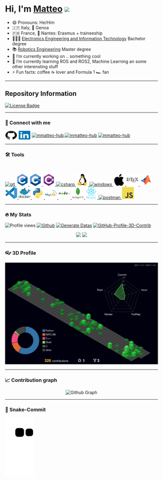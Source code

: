 # Hi, I'm [Matteo](https://about.me/matteomaragliano/getstarted) <a> <img src="https://media.giphy.com/media/hvRJCLFzcasrR4ia7z/giphy.gif" width="2.5%"></a>

- 😄 Pronouns: He/Him
- 🇮🇹 Italy, 📍 Genoa
- 🇫🇷 France, 📍 Nantes: Erasmus + traineeship 
- 👨🏻‍🎓 [Electronics Engineering and Information Technology](https://corsi.unige.it/corsi/9273) Bachelor degree
- 📚 [Robotics Engineering](https://courses.unige.it/10635) Master degree
- 🔭 I’m currently working on .. something cool
- 🌱 I’m currently learning ROS and ROS2, Machine Learning an some other interensting stuff
- ⚡️ Fun facts: coffee ☕️ lover and Formula 1 🏎 fan

---
## Repository Information
<a href="https://github.com/mmatteo-hub/mmatteo-hub/blob/master/LICENSE"><img src="https://img.shields.io/github/license/mmatteo-hub/mmatteo-hub?color=2b9348" alt="License Badge"/></a>
</p>

<!-- <p align="center">
<a href="https://github.com/mmatteo-hub/mmatteo-hub/stargazers"><img src="https://img.shields.io/github/stars/mmatteo-hub/mmatteo-hub?color=blue" alt="Stars Badge"/></a>
<a href="https://github.com/mmatteo-hub/mmatteo-hub/network/members"><img src="https://img.shields.io/github/forks/mmatteo-hub/mmatteo-hub?color=blue" alt="Forks Badge"/></a>
<a href="https://github.com/mmatteo-hub/mmatteo-hub/issues"><img src="https://img.shields.io/github/issues/mmatteo-hub/mmatteo-hub?color=yellow" alt="Issues Badge"/></a>
<a href="https://github.com/mmatteo-hub/mmatteo-hub/pulls"><img src="https://img.shields.io/github/issues-pr/mmatteo-hub/mmatteo-hub?color=yellow" alt="Pull Requests Badge"/></a>
<a href="https://github.com/mmatteo-hub/mmatteo-hub/graphs/contributors"><img src="https://img.shields.io/github/contributors/mmatteo-hub/mmatteo-hub?color=green" alt="Contributors Badge"/></a>
<a href="https://github.com/mmatteo-hub/mmatteo-hub/blob/master/LICENSE"><img src="https://img.shields.io/github/license/mmatteo-hub/mmatteo-hub?color=2b9348" alt="License Badge"/></a>
</p>
-->
---

### 🔗 Connect with me
<p align="left">
  <a href="https://github.com/mmatteo-hub" target="blank"><img align="center" src="https://raw.githubusercontent.com/devicons/devicon/master/icons/github/github-original.svg" alt="mmatteo-hub" height="30" width="40" /></a>
<a href="https://www.linkedin.com/in/matteo-maragliano-1b0202234" target="blank"><img align="center" src="https://raw.githubusercontent.com/devicons/devicon/master/icons/linkedin/linkedin-original.svg" alt="mmatteo-hub" height="30" width="40" /></a>
<a href="https://t.me/Smizz99" target="blank"><img align="center" src="https://upload.wikimedia.org/wikipedia/commons/8/82/Telegram_logo.svg" alt="mmatteo-hub" height="30" width="40" />
<a href="https://www.instagram.com/accounts/login/?next=/matteo_maragliano/" target="blank"><img align="center" src="https://raw.githubusercontent.com/rahuldkjain/github-profile-readme-generator/master/src/images/icons/Social/instagram.svg" alt="mmatteo-hub" height="30" width="40" /></a>
<a href="mailto:mattemara99@gmail.com" >
<img align="center" src="https://user-images.githubusercontent.com/81308076/155858753-ef1238f1-5887-4e4d-9ac2-2b0bb82836e2.png" alt="mmatteo-hub" height="40" width="40" />
</a>  

---


### 🛠️ Tools
  <br/>
  <p align="left"> 
  <a href="https://git-scm.com" target="_blank"> <img src="https://www.vectorlogo.zone/logos/git-scm/git-scm-icon.svg" alt="git" width="40" height="40"/> </a> 
  <a href="https://www.w3schools.com/c/index.php" target="_blank"> <img src="https://raw.githubusercontent.com/devicons/devicon/master/icons/c/c-original.svg" alt="c" width="40" height="40"/> </a> 
  <a href="https://www.w3schools.com/cpp/default.asp" target="_blank"> <img src="https://raw.githubusercontent.com/devicons/devicon/master/icons/cplusplus/cplusplus-original.svg" alt="cplusplus" width="40" height="40"/> </a>
  <a href="https://www.w3schools.com/cs/index.php"> <img src="https://raw.githubusercontent.com/devicons/devicon/master/icons/csharp/csharp-original.svg" alt="csharp" width="40" height="40"/> </a>
  <a href="https://www.ros.org"> <img src="https://upload.wikimedia.org/wikipedia/commons/b/bb/Ros_logo.svg" alt="csharp" width="40" height="40"/> </a>
  <a href="https://ubuntu.com" target="_blank"> <img src="https://raw.githubusercontent.com/devicons/devicon/master/icons/linux/linux-original.svg" alt="linux" width="40" height="40"/> </a>
  <a href="https://www.microsoft.com/en-us/windows" target="_blank"> <img src="https://upload.wikimedia.org/wikipedia/commons/3/34/Windows_logo_-_2012_derivative.svg" alt="windows" width="40" height="40"/> </a>
  <a href="https://www.apple.com" target="_blank"> <img src="https://raw.githubusercontent.com/devicons/devicon/master/icons/apple/apple-original.svg" alt="apple" width="40" height="40"/> </a>
  <a href="https://www.latex-project.org" target="_blank"> <img src="https://raw.githubusercontent.com/devicons/devicon/master/icons/latex/latex-original.svg" alt="latex" width="40" height="40"/> </a>
  <a href="https://matlab.mathworks.com" target="_blank"> <img src="https://raw.githubusercontent.com/devicons/devicon/master/icons/matlab/matlab-original.svg" alt="matlab" width="40" height="40"/> </a>
  <a href="https://code.visualstudio.com" target="_blank"> <img src="https://raw.githubusercontent.com/devicons/devicon/master/icons/vscode/vscode-original.svg" alt="vscode" width="40" height="40"/> </a>
  <a href="https://www.docker.com" target="_blank"> <img src="https://raw.githubusercontent.com/devicons/devicon/master/icons/docker/docker-original-wordmark.svg" alt="docker" width="40" height="40"/> </a>
  <a href="https://www.python.org" target="_blank"> <img src="https://raw.githubusercontent.com/devicons/devicon/master/icons/python/python-original.svg" alt="python" width="40" height="40"/> </a>
  <a href="https://www.mysql.com" target="_blank"> <img src="https://raw.githubusercontent.com/devicons/devicon/master/icons/mysql/mysql-original-wordmark.svg" alt="mysql" width="40" height="40"/> </a>
  <a href="https://nodejs.org/en" target="_blank"> <img src="https://raw.githubusercontent.com/devicons/devicon/master/icons/nodejs/nodejs-original-wordmark.svg" alt="nodejs" width="40" height="40"/> </a>
  <a href="https://www.mongodb.com" target="_blank"> <img src="https://raw.githubusercontent.com/devicons/devicon/master/icons/mongodb/mongodb-original-wordmark.svg" alt="mongodb" width="40" height="40"/> </a>
  <a href="https://reactjs.org" target="_blank"> <img src="https://raw.githubusercontent.com/devicons/devicon/master/icons/react/react-original-wordmark.svg" alt="react" width="40" height="40"/> </a>
  <a href="https://www.postman.com" target="_blank"> <img src="https://www.vectorlogo.zone/logos/getpostman/getpostman-icon.svg" alt="postman" width="40" height="40"/> </a>
  <a href="https://www.javascript.com" target="_blank"> <img src="https://raw.githubusercontent.com/devicons/devicon/master/icons/javascript/javascript-original.svg" alt="javascript" width="40" height="40"/> </a>
  </p>

---  
### 🔥 My Stats

![Profile views](https://komarev.com/ghpvc/?username=mmatteo-hub) [![Github](https://img.shields.io/github/followers/mmatteo-hub?label=Follow&style=social)](https://github.com/mmatteo-hub) [![Generate Datas](https://github.com/mmatteo-hub/mmatteo-hub/actions/workflows/main.yml/badge.svg)](https://github.com/mmatteo-hub/mmatteo-hub/actions/workflows/main.yml) [![GitHub-Profile-3D-Contrib](https://github.com/mmatteo-hub/mmatteo-hub/actions/workflows/profile-3d.yml/badge.svg)](https://github.com/mmatteo-hub/mmatteo-hub/actions/workflows/profile-3d.yml)

<p align="center"
<a href="https://github.com/mmatteo-hub">
  <img height="180em" src="https://github-readme-stats.vercel.app/api?username=mmatteo-hub&theme=noctis_minimus&show_icons=true" />
  <img height="180em" src="https://github-readme-stats.vercel.app/api/top-langs/?username=mmatteo-hub&theme=noctis_minimus&layout=compact" />
</a>
</p>

---
### 👓 3D Profile

<p align="center">
  <a href="./profile-3d-contrib/profile-night-green.svg">
    <img width="900em" src="./profile-3d-contrib/profile-night-green.svg">
  </a>
</p>

---
### 📈 Contribution graph

<p align="center"> <img width="900em" src="https://activity-graph.herokuapp.com/graph?username=mmatteo-hub&bg_color=01010f&color=f5f5fe&line=ed4a7c&point=45994a&area=true&hide_border=true" alt="Github Graph" /> </p> 

---
### 🐍 Snake-Commit

![Snake animation](https://github.com/mmatteo-hub/mmatteo-hub/blob/output/github-contribution-grid-snake.svg)
